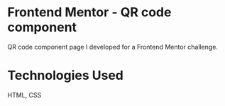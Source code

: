 # Frontend Mentor - QR code component

QR code component page I developed for a Frontend Mentor challenge.

# Technologies Used

HTML, CSS
